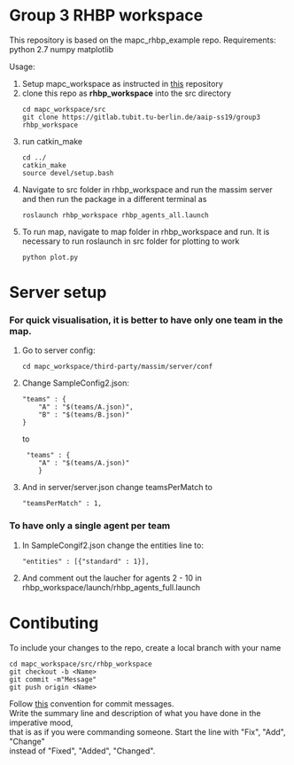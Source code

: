 # Group 3 RHBP workspace

This repository is based on the mapc_rhbp_example repo. 
Requirements:
python 2.7
numpy
matplotlib

Usage:

1. Setup mapc_workspace as instructed in <a href="https://gitlab.tubit.tu-berlin.de/aaip-ss19/mapc_workspace">this</a> repository
2. clone this repo as <b>rhbp_workspace</b> into the src directory
   ``` 
   cd mapc_workspace/src
   git clone https://gitlab.tubit.tu-berlin.de/aaip-ss19/group3 rhbp_workspace
   ```
3. run catkin_make
   ```
   cd ../
   catkin_make
   source devel/setup.bash
   ```
4. Navigate to src folder in rhbp_workspace and  run the massim server and then run the package in a different terminal as 
   ```
   roslaunch rhbp_workspace rhbp_agents_all.launch
   ```
5. To run map, navigate to map folder in rhbp_workspace and run. It is necessary to run roslaunch in src folder for plotting to work
   ```
   python plot.py
   ```
# Server setup 

### For quick visualisation, it is better to have only one team in the map.

1. Go to server config:
    ```
    cd mapc_workspace/third-party/massim/server/conf
    ```
    
2. Change SampleConfig2.json:
    
    ```
    "teams" : {
        "A" : "$(teams/A.json)",
        "B" : "$(teams/B.json)"
    }
    ```
    to
    
    ```
     "teams" : {
        "A" : "$(teams/A.json)"
        }
    ```

3. And in server/server.json change teamsPerMatch to
    
    ```
    "teamsPerMatch" : 1,
    ```
    

### To have only a single agent per team 
    
1. In SampleCongif2.json change the entities line to:
    ```
    "entities" : [{"standard" : 1}],
    ```
2. And comment out the laucher for agents 2 - 10 in rhbp_workspace/launch/rhbp_agents_full.launch

# Contibuting
To include your changes to the repo, create a local branch with your name 

```
cd mapc_workspace/src/rhbp_workspace
git checkout -b <Name>
git commit -m"Message"
git push origin <Name>
```
Follow <a href="https://chris.beams.io/posts/git-commit/">this</a> convention for commit messages.
<br>
Write the summary line and description of what you have done in the imperative mood, 
<br>that is as if you were commanding someone. Start the line with "Fix", "Add", "Change" <br> 
instead of "Fixed", "Added", "Changed".
